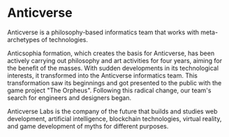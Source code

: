 # Anticverse
Anticverse is a philosophy-based informatics team that works with meta-archetypes of technologies.

Anticsophia formation, which creates the basis for Anticverse, has been actively carrying out philosophy and art activities for four years, aiming for the benefit of the masses. With sudden developments in its technological interests, it transformed into the Anticverse informatics team. This transformation saw its beginnings and got presented to the public with the game project "The Orpheus". Following this radical change, our team's search for engineers and designers began.

Anticverse Labs is the company of the future that builds and studies web development, artificial intelligence, blockchain technologies, virtual reality, and game development of myths for different purposes.
